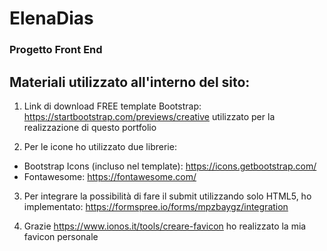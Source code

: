 # ElenaDias
### Progetto Front End

## Materiali utilizzato all'interno del sito:

1. Link di download FREE template Bootstrap: https://startbootstrap.com/previews/creative utilizzato per la realizzazione di questo portfolio

2. Per le icone ho utilizzato due librerie:
  - Bootstrap Icons (incluso nel template): https://icons.getbootstrap.com/
  - Fontawesome: https://fontawesome.com/

3. Per integrare la possibilità di fare il submit utilizzando solo HTML5, ho implementato: https://formspree.io/forms/mpzbaygz/integration

4. Grazie https://www.ionos.it/tools/creare-favicon ho realizzato la mia favicon personale

